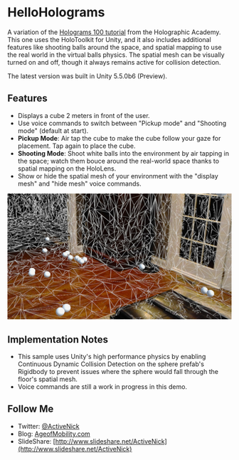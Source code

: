 # HelloHolograms
A variation of the [Holograms 100 tutorial](https://developer.microsoft.com/en-us/windows/holographic/holograms_100) from the Holographic Academy. This one uses the HoloToolkit for Unity, and it also includes additional features like shooting balls around the space, and spatial mapping to use the real world in the virtual balls physics. The spatial mesh can be visually turned on and off, though it always remains active for collision detection.

The latest version was built in Unity 5.5.0b6 (Preview).

## Features
* Displays a cube 2 meters in front of the user.
* Use voice commands to switch between "Pickup mode" and "Shooting mode" (default at start).
* **Pickup Mode**: Air tap the cube to make the cube follow your gaze for placement. Tap again to place the cube.
* **Shooting Mode**: Shoot white balls into the environment by air tapping in the space; watch them bouce around the real-world space thanks to spatial mapping on the HoloLens.
* Show or hide the spatial mesh of your environment with the "display mesh" and "hide mesh" voice commands.

![Screenshot](Screenshots/20161026_215751_HoloLens.jpg)

## Implementation Notes
* This sample uses Unity's high performance physics by enabling Continuous Dynamic Collision Detection on the sphere prefab's Rigidbody to prevent issues where the sphere would fall through the floor's spatial mesh.
* Voice commands are still a work in progress in this demo.

## Follow Me
* Twitter: [@ActiveNick](http://twitter.com/ActiveNick)
* Blog: [AgeofMobility.com](http://AgeofMobility.com)
* SlideShare: [http://www.slideshare.net/ActiveNick](http://www.slideshare.net/ActiveNick)
